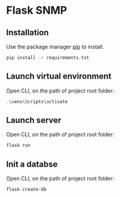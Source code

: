 # Flask SNMP

## Installation
Use the package manager [pip](https://pip.pypa.io/en/stable/) to install.

```bash
pip install -r requirements.txt
```


## Launch virtual environment
Open CLI, on the path of project root folder:
```bash
.\venv\Scripts\activate
```

## Launch server
Open CLI, on the path of project root folder:
```bash
flask run
```

## Init a databse
Open CLI, on the path of project root folder:
```bash
flask create-db
```

